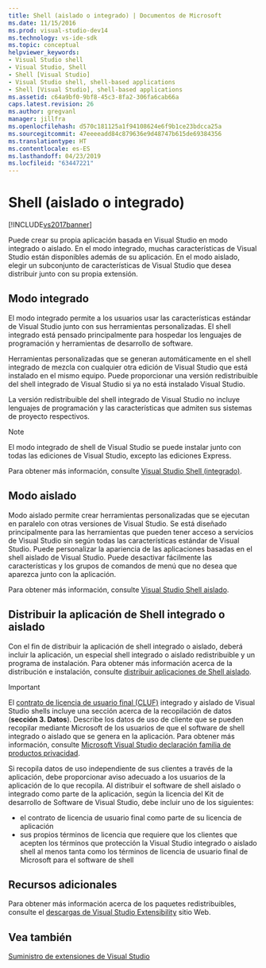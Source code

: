```yaml
---
title: Shell (aislado o integrado) | Documentos de Microsoft
ms.date: 11/15/2016
ms.prod: visual-studio-dev14
ms.technology: vs-ide-sdk
ms.topic: conceptual
helpviewer_keywords:
- Visual Studio shell
- Visual Studio, Shell
- Shell [Visual Studio]
- Visual Studio shell, shell-based applications
- Shell [Visual Studio], shell-based applications
ms.assetid: c64a9bf0-9bf8-45c3-8fa2-306fa6cab66a
caps.latest.revision: 26
ms.author: gregvanl
manager: jillfra
ms.openlocfilehash: d570c181125a1f94108624e6f9b1ce23bdcca25a
ms.sourcegitcommit: 47eeeeadd84c879636e9d48747b615de69384356
ms.translationtype: HT
ms.contentlocale: es-ES
ms.lasthandoff: 04/23/2019
ms.locfileid: "63447221"
---
```

# <a name="shell-isolated-or-integrated"></a>Shell (aislado o integrado)
[!INCLUDE[vs2017banner](../includes/vs2017banner.md)]

Puede crear su propia aplicación basada en Visual Studio en modo integrado o aislado. En el modo integrado, muchas características de Visual Studio están disponibles además de su aplicación. En el modo aislado, elegir un subconjunto de características de Visual Studio que desea distribuir junto con su propia extensión.  
  
## <a name="integrated-mode"></a>Modo integrado  
 El modo integrado permite a los usuarios usar las características estándar de Visual Studio junto con sus herramientas personalizadas. El shell integrado está pensado principalmente para hospedar los lenguajes de programación y herramientas de desarrollo de software.  
  
 Herramientas personalizadas que se generan automáticamente en el shell integrado de mezcla con cualquier otra edición de Visual Studio que está instalado en el mismo equipo. Puede proporcionar una versión redistribuible del shell integrado de Visual Studio si ya no está instalado Visual Studio.  
  
 La versión redistribuible del shell integrado de Visual Studio no incluye lenguajes de programación y las características que admiten sus sistemas de proyecto respectivos.  
  
> [!NOTE]
> El modo integrado de shell de Visual Studio se puede instalar junto con todas las ediciones de Visual Studio, excepto las ediciones Express.  
  
 Para obtener más información, consulte [Visual Studio Shell (integrado)](../extensibility/visual-studio-shell-integrated.md).  
  
## <a name="isolated-mode"></a>Modo aislado  
 Modo aislado permite crear herramientas personalizadas que se ejecutan en paralelo con otras versiones de Visual Studio. Se está diseñado principalmente para las herramientas que pueden tener acceso a servicios de Visual Studio sin según todas las características estándar de Visual Studio. Puede personalizar la apariencia de las aplicaciones basadas en el shell aislado de Visual Studio. Puede desactivar fácilmente las características y los grupos de comandos de menú que no desea que aparezca junto con la aplicación.  
  
 Para obtener más información, consulte [Visual Studio Shell aislado](../extensibility/visual-studio-isolated-shell.md).  
  
## <a name="distributing-your-integrated-or-isolated-shell-application"></a>Distribuir la aplicación de Shell integrado o aislado  
 Con el fin de distribuir la aplicación de shell integrado o aislado, deberá incluir la aplicación, un especial shell integrado o aislado redistribuible y un programa de instalación. Para obtener más información acerca de la distribución e instalación, consulte [distribuir aplicaciones de Shell aislado](../extensibility/distributing-isolated-shell-applications.md).  
  
> [!IMPORTANT]
> El [contrato de licencia de usuario final (CLUF)](https://www.visualstudio.com/support/legal/mt171552) integrado y aislado de Visual Studio shells incluye una sección acerca de la recopilación de datos (**sección 3. Datos**).  Describe los datos de uso de cliente que se pueden recopilar mediante Microsoft de los usuarios de que el software de shell integrado o aislado que se genera en la aplicación. Para obtener más información, consulte [Microsoft Visual Studio declaración familia de productos privacidad](https://www.visualstudio.com/dn948229).  
> 
> Si recopila datos de uso independiente de sus clientes a través de la aplicación, debe proporcionar aviso adecuado a los usuarios de la aplicación de lo que recopila.  Al distribuir el software de shell aislado o integrado como parte de la aplicación, según la licencia del Kit de desarrollo de Software de Visual Studio, debe incluir uno de los siguientes:  
> 
> - el contrato de licencia de usuario final como parte de su licencia de aplicación  
> - sus propios términos de licencia que requiere que los clientes que acepten los términos que protección la Visual Studio integrado o aislado shell al menos tanta como los términos de licencia de usuario final de Microsoft para el software de shell  
  
## <a name="additional-resources"></a>Recursos adicionales  
 Para obtener más información acerca de los paquetes redistribuibles, consulte el [descargas de Visual Studio Extensibility](http://go.microsoft.com/fwlink/?LinkID=119298) sitio Web.  
  
## <a name="see-also"></a>Vea también  
 [Suministro de extensiones de Visual Studio](../extensibility/shipping-visual-studio-extensions.md)
